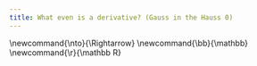 ```yaml
---
title: What even is a derivative? (Gauss in the Hauss 0)
---
```

\newcommand{\nto}{\Rightarrow}
\newcommand{\bb}{\mathbb}
\newcommand{\r}{\mathbb R}

